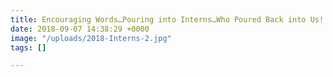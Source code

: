 ```yaml
---
title: Encouraging Words…Pouring into Interns…Who Poured Back into Us!
date: 2018-09-07 14:38:29 +0000
image: "/uploads/2018-Interns-2.jpg"
tags: []

---
```

